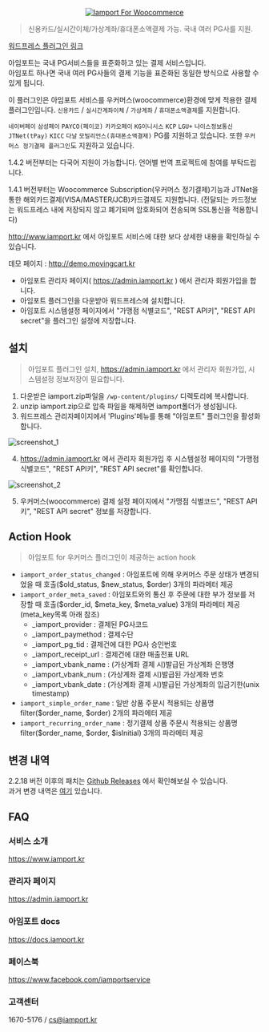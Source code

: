 <p align="center"><a href="https://www.iamport.kr"><img src="https://ps.w.org/iamport-for-woocommerce/assets/banner-1544x500.png" alt="Iamport For Woocommerce"></a></p>

> 신용카드/실시간이체/가상계좌/휴대폰소액결제 가능. 국내 여러 PG사를 지원.

[워드프레스 플러그인 링크](https://wordpress.org/plugins/iamport-for-woocommerce/) 

아임포트는 국내 PG서비스들을 표준화하고 있는 결제 서비스입니다.<br>
아임포트 하나면 국내 여러 PG사들의 결제 기능을 표준화된 동일한 방식으로 사용할 수 있게 됩니다.


이 플러그인은 아임포트 서비스를 우커머스(woocommerce)환경에 맞게 적용한 결제 플러그인입니다.
`신용카드` / `실시간계좌이체` / `가상계좌` / `휴대폰소액결제`를 지원합니다.

`네이버페이` `삼성페이` `PAYCO(페이코)` `카카오페이` `KG이니시스` `KCP` `LGU+` `나이스정보통신` `JTNet(tPay)` `KICC` `다날` `모빌리언스(휴대폰소액결제)` PG를 지원하고 있습니다.
또한 `우커머스 정기결제 플러그인`도 지원하고 있습니다.

1.4.2 버전부터는 다국어 지원이 가능합니다. 언어별 번역 프로젝트에 참여를 부탁드립니다.

1.4.1 버전부터는 Woocommerce Subscription(우커머스 정기결제)기능과 JTNet을 통한 해외카드결제(VISA/MASTER/JCB)카드결제도 지원합니다. (전달되는 카드정보는 워드프레스 내에 저장되지 않고 폐기되며 암호화되어 전송되며 SSL통신을 적용합니다)

http://www.iamport.kr 에서 아임포트 서비스에 대한 보다 상세한 내용을 확인하실 수 있습니다.

데모 페이지 : http://demo.movingcart.kr <br>

* 아임포트 관리자 페이지( https://admin.iamport.kr ) 에서 관리자 회원가입을 합니다.
* 아임포트 플러그인을 다운받아 워드프레스에 설치합니다.
* 아임포트 시스템설정 페이지에서 "가맹점 식별코드", "REST API키", "REST API secret"을 플러그인 설정에 저장합니다.


## 설치
> 아임포트 플러그인 설치, https://admin.iamport.kr 에서 관리자 회원가입, 시스템설정 정보저장이 필요합니다.

1. 다운받은 iamport.zip파일을 `/wp-content/plugins/` 디렉토리에 복사합니다.
2. unzip iamport.zip으로 압축 파일을 해제하면 iamport폴더가 생성됩니다.
3. 워드프레스 관리자페이지에서 'Plugins'메뉴를 통해 "아임포트" 플러그인을 활성화합니다.

![screenshot_1](https://github.com/iamport/wordpress-iamport-for-woocommerce/blob/main/assets/screenshot-1.png)

4. https://admin.iamport.kr 에서 관리자 회원가입 후 시스템설정 페이지의 "가맹점 식별코드", "REST API키", "REST API secret"를 확인합니다.
   
![screenshot_2](https://github.com/iamport/wordpress-iamport-for-woocommerce/blob/main/assets/screenshot-2.png)

5. 우커머스(woocommerce) 결제 설정 페이지에서 "가맹점 식별코드", "REST API키", "REST API secret" 정보를 저장합니다.


## Action Hook

> 아임포트 for 우커머스 플러그인이 제공하는 action hook
*   `iamport_order_status_changed` : 아임포트에 의해 우커머스 주문 상태가 변경되었을 때 호출($old\_status, $new\_status, $order) 3개의 파라메터 제공
*   `iamport_order_meta_saved` : 아임포트와의 통신 후 주문에 대한 부가 정보를 저장할 때 호출($order\_id, $meta\_key, $meta\_value) 3개의 파라메터 제공 (meta\_key목록 아래 참조)
    *   \_iamport\_provider : 결제된 PG사코드
    *   \_iamport\_paymethod : 결제수단
    *   \_iamport\_pg\_tid : 결제건에 대한 PG사 승인번호
    *   \_iamport\_receipt\_url : 결제건에 대한 매출전표 URL
    *   \_iamport\_vbank_name : (가상계좌 결제 시)발급된 가상계좌 은행명
    *   \_iamport\_vbank_num : (가상계좌 결제 시)발급된 가상계좌 번호
    *   \_iamport\_vbank_date : (가상계좌 결제 시)발급된 가상계좌의 입금기한(unix timestamp)
*   `iamport_simple_order_name` : 일반 상품 주문시 적용되는 상품명 filter($order\_name, $order) 2개의 파라메터 제공
*   `iamport_recurring_order_name` : 정기결제 상품 주문시 적용되는 상품명 filter($order\_name, $order, $isInitial) 3개의 파라메터 제공

## 변경 내역
2.2.18 버전 이후의 패치는 [Github Releases](https://github.com/iamport/wordpress-iamport-for-woocommerce/releases) 에서 확인해보실 수 있습니다.<br>
과거 변경 내역은 [여기](https://github.com/iamport/wordpress-iamport-for-woocommerce/blob/master/manuals/VERSION.md) 있습니다.

## FAQ
### 서비스 소개
https://www.iamport.kr
### 관리자 페이지
https://admin.iamport.kr
### 아임포트 docs
https://docs.iamport.kr
### 페이스북
https://www.facebook.com/iamportservice
### 고객센터
1670-5176 / cs@iamport.kr
